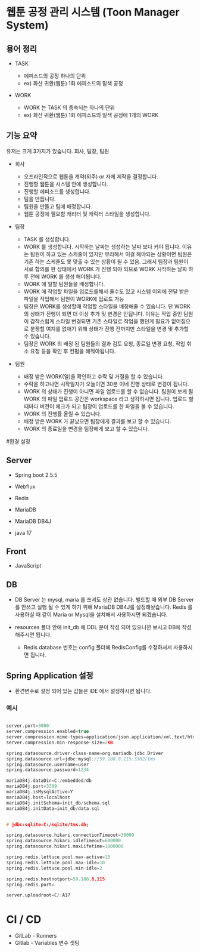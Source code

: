 # 웹툰 공정 관리 시스템 (Toon Manager System)

## 용어 정리

* TASK 
  * 에피소드의 공정 하나의 단위
  * ex) 화산 귀환(웹툰)  1화 에피소드의 밑색 공정
    
* WORK
  * WORK 는 TASK 의 종속되는 하나의 단위
  * ex)  화산 귀환(웹툰)  1화 에피소드의 밑색 공정에 1개의 WORK




## 기능 요약

유저는 크게 3가지가 있습니다. 회사, 팀장, 팀원 

* 회사
  * 오프라인적으로 웹툰을 계약(외주) or 자체 제작을 결정합니다.
  * 진행할 웹툰을 시스템 안에 생성합니다.
  * 진행할 에피소드를 생성합니다.    
  * 팀을 만듭니다.
  * 팀원을 만들고 팀에 배정합니다.
  * 웹툰 공정에 필요함 캐리터 및 캐릭터 스타일을 생성합니다.
    

* 팀장
  * TASK 를 생성합니다.
  * WORK 를 생성합니다. 시작하는 날짜는 생성하는 날짜 보다 커야 됩니다. 이유는 팀원이 하고 있는 스케줄이 있지만 무리해서 이걸 해야되는 상황이면 팀원은 기존 하는 스케줄도 못 맞출 수 있는 상황이 될 수 있음. 
    그래서 팀장과 팀원이 서로 합의를 한 상태에서 WORK 가 진행 되야 되므로 WORK 시작하는 날짜 하루 전에 WORK 를 생성 해야됩니다.
  * WORK 에 일할 팀원들을 배정합니다.
  * WORK 에 작업할 파일을 업로드를해서 줄수도 있고 시스템 이외에 전달 받은 파일을 작업해서 팀원이 WORK에 업로드 가능  
  * 팀장은 WORK를 생성할때 작업할 스타일을 배정해줄 수 있습니다. 단 WORK 의 상태가 진행이 되면 더 이상 추가 및 변경은 안됩니다. 
    이유는 작업 중인 팀원이 갑작스럽게 스타일 변경되면  기존 스타일로 작업을 했던게 필요가 없어짐으로 분쟁할 여지를 없애기 위해 상태가 진행 전까지만
    스타일을 변경 및 추가할 수 있습니다.
  * 팀장은 WORK 의 배정 된 팀원들의 결과 검토 요청, 종료일 변경 요청, 작업 취소 요청 등을 확인 후 컨펌을 해줘야됩니다.  
    


* 팀원
  * 배정 받은 WORK(일)을 확인하고 수락 및 거절을 할 수 있습니다.
  * 수락을 하고나면 시작일자가 오늘이면 30분 이네 진행 상태로 변경이 됩니다.
  * WORK 의 상태가 진행이 아니면 파일 업로드를 할 수 없습니다. 팀원이 보게 될 WORK 의 파일 업로드 공간은 workspace 라고 생각하시면 됩니다.
    업로드 할때마다 버전이 체크가 되고 팀장이 업로드를 한 파일을 볼 수 있습니다.
  * WORK 의 진행률 올릴 수 있습니다.
  * 배정 받은 WORK 가 끝났으면 팀장에게 결과를 보고 할 수 있습니다.
  * WORK 의 종료일을 변경을 팀장에게 보고 할 수 있습니다.  
    




#환경 설정

## Server
  * Spring boot 2.5.5
  

  * Webflux
  

  * Redis 
 
 
  * MariaDB
  

  * MariaDB DB4J  
  

  * java 17

## Front
  * JavaScript

## DB
  *  DB Server 는 mysql, maria 를 쓰셔도 상관 없습니다. 빌드할 때 외부 DB Server를
      안쓰고 실행 될 수 있게 하기 위해 MariaDB DB4J를 설정해놨습니다. Redis 를 사용하실 때 같이 Maria or Mysql을 설치해서 사용하시면 되겠습니다.
  

* resources 폴더 안에 init_db 에 DDL 문이 작성 되어 있으니깐 보시고 DB에 작성 해주시면 됩니다.
    

  * Redis database 번호는 config 폴더에 RedisConfig를 수정하셔서 사용하시면 됩니다.

## Spring Application 설정 
  * 환견변수로 설정 되어 있는 값들은 IDE 에서 설정하시면 됩니다.
  


### 예시  
```c

server.port=3000
server.compression.enabled=true
server.compression.mime-types=application/json,application/xml,text/html,text/xml,text/plain,application/javascript,text/css
server.compression.min-response-size=2KB

spring.datasource.driver-class-name=org.mariadb.jdbc.Driver
spring.datasource.url=jdbc:mysql://59.188.8.115:3302/tms
spring.datasource.username=user
spring.datasource.password=1234

mariaDB4j.dataDir=C:/embedded/db
mariaDB4j.port=3309
mariaDB4j.isMysqlActive=Y
mariaDB4j.host=localhost
mariaDB4j.initSchema=init_db/schema.sql
mariaDB4j.initData=init_db/data.sql


# jdbc:sqlite:C:/sqlite/tms.db;

spring.datasource.hikari.connectionTimeout=30000
spring.datasource.hikari.idleTimeout=600000
spring.datasource.hikari.maxLifetime=1800000

spring.redis.lettuce.pool.max-active=10
spring.redis.lettuce.pool.max-idle=10
spring.redis.lettuce.pool.min-idle=2

spring.redis.hostnotport=59.188.8.115
spring.redis.port=

server.uploadroot=C/:A17

```

# CI / CD
 * GitLab - Runners 
 * Gitlab - Variables 변수 셋팅
